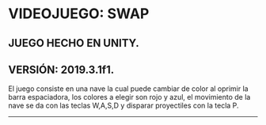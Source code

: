 # VIDEOJUEGO: SWAP
## JUEGO HECHO EN UNITY.
## VERSIÓN: 2019.3.1f1.

El juego consiste en una nave la cual puede cambiar de color al oprimir la barra espaciadora, los colores a elegir son rojo y azul, el movimiento de la nave se da con las teclas W,A,S,D y disparar proyectiles con la tecla P.

---
